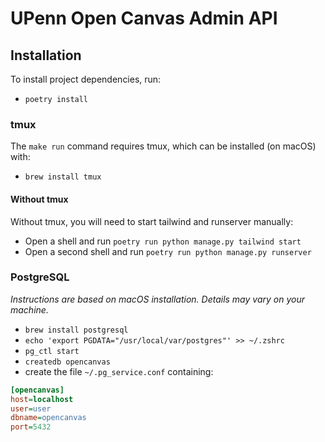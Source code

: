 # UPenn Open Canvas Admin API

## Installation

To install project dependencies, run:

- `poetry install`

### tmux

The `make run` command requires tmux, which can be installed (on macOS) with:

- `brew install tmux`

#### Without tmux

Without tmux, you will need to start tailwind and runserver manually:

- Open a shell and run `poetry run python manage.py tailwind start`
- Open a second shell and run `poetry run python manage.py runserver`

### PostgreSQL

_Instructions are based on macOS installation. Details may vary on your machine._

- `brew install postgresql`
- `echo 'export PGDATA="/usr/local/var/postgres"' >> ~/.zshrc`
- `pg_ctl start`
- `createdb opencanvas`
- create the file `~/.pg_service.conf` containing:

```ini
[opencanvas]
host=localhost
user=user
dbname=opencanvas
port=5432
```
